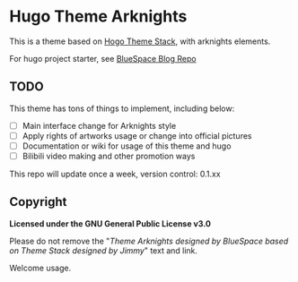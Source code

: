 # Hugo Theme Arknights

This is a theme based on [Hogo Theme Stack](https://github.com/CaiJimmy/hugo-theme-stack), with arknights elements.

For hugo project starter, see [BlueSpace Blog Repo](https://github.com/ETOgaosion/ETOgaosion.github.io)

## TODO

This theme has tons of things to implement, including below:

- [ ] Main interface change for Arknights style
- [ ] Apply rights of artworks usage or change into official pictures
- [ ] Documentation or wiki for usage of this theme and hugo
- [ ] Bilibili video making and other promotion ways

This repo will update once a week, version control: 0.1.xx

## Copyright

**Licensed under the GNU General Public License v3.0**

Please do not remove the "*Theme Arknights designed by BlueSpace based on Theme Stack designed by Jimmy*" text and link.

Welcome usage.
